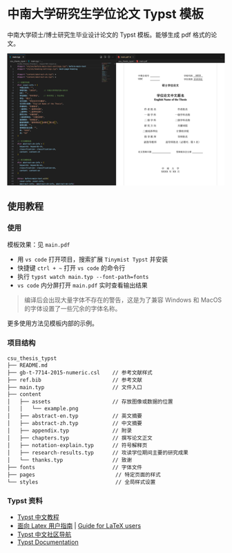 # 中南大学研究生学位论文 Typst 模板

中南大学硕士/博士研究生毕业设计论文的 Typst 模板。能够生成 pdf 格式的论文。

![](assets/result.png)

## 使用教程

### 使用

模板效果：见 `main.pdf`

- 用 `vs code` 打开项目，搜索扩展 `Tinymist Typst` 并安装
- 快捷键 `ctrl + ~` 打开 `vs code` 的命令行
- 执行 `typst watch main.typ --font-path=fonts`
- `vs code` 内分屏打开 `main.pdf` 实时查看输出结果

> 编译后会出现大量字体不存在的警告，这是为了兼容 Windows 和 MacOS 的字体设置了一些冗余的字体名称。

更多使用方法见模板内部的示例。

### 项目结构

```
csu_thesis_typst
├── README.md
├── gb-t-7714-2015-numeric.csl    // 参考文献样式
├── ref.bib                       // 参考文献
├── main.typ                      // 文件入口
├── content             
│   ├── assets                    // 存放图像或数据的位置
│   │   └── example.png
│   ├── abstract-en.typ           // 英文摘要
│   ├── abstract-zh.typ           // 中文摘要
│   ├── appendix.typ              // 附录
│   ├── chapters.typ              // 撰写论文正文
│   ├── notation-explain.typ      // 符号解释页
│   ├── research-results.typ      // 攻读学位期间主要的研究成果
│   └── thanks.typ                // 致谢
├── fonts                         // 字体文件
├── pages                          // 特定页面的样式
└── styles                         // 全局样式设置
```

### Typst 资料

- [Typst 中文教程](https://typst-doc-cn.github.io/tutorial/introduction.html)
- [面向 Latex 用户指南](https://typst-doc-cn.github.io/docs/guides/guide-for-latex-users/) | [Guide for LaTeX users](https://typst.app/docs/guides/guide-for-latex-users/)
- [Typst 中文社区导航](https://typst-doc-cn.github.io/guide/)
- [Typst Documentation](https://typst.app/docs/)